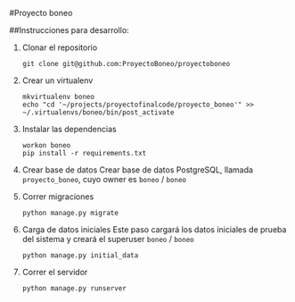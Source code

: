 #Proyecto boneo

##Instrucciones para desarrollo:

1. Clonar el repositorio
    ```
    git clone git@github.com:ProyectoBoneo/proyectoboneo
    ```
2. Crear un virtualenv
    ```
    mkvirtualenv boneo
    echo "cd '~/projects/proyectofinalcode/proyecto_boneo'" >> ~/.virtualenvs/boneo/bin/post_activate
    ```
3. Instalar las dependencias
    ```
    workon boneo
    pip install -r requirements.txt
    ```
4. Crear base de datos
Crear base de datos PostgreSQL, llamada `proyecto_boneo`, cuyo owner es `boneo` / `boneo`
5. Correr migraciones
    ```
    python manage.py migrate
    ```    
    
6. Carga de datos iniciales
Este paso cargará los datos iniciales de prueba del sistema y creará el superuser `boneo` / `boneo`
    ```
    python manage.py initial_data
    ```
7. Correr el servidor
    ```
    python manage.py runserver
    ```
